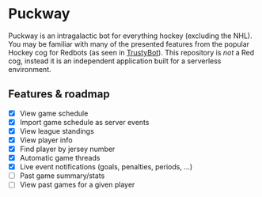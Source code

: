 # Puckway

Puckway is an intragalactic bot for everything hockey (excluding the NHL). You may be familiar with many of the presented features from the popular Hockey cog for Redbots (as seen in [TrustyBot](https://github.com/TrustyJAID/Trusty-cogs)). This repository is *not* a Red cog, instead it is an independent application built for a serverless environment.

## Features & roadmap

- [x] View game schedule
- [x] Import game schedule as server events
- [x] View league standings
- [x] View player info
- [x] Find player by jersey number
- [x] Automatic game threads
- [x] Live event notifications (goals, penalties, periods, ...)
- [ ] Past game summary/stats
- [ ] View past games for a given player
